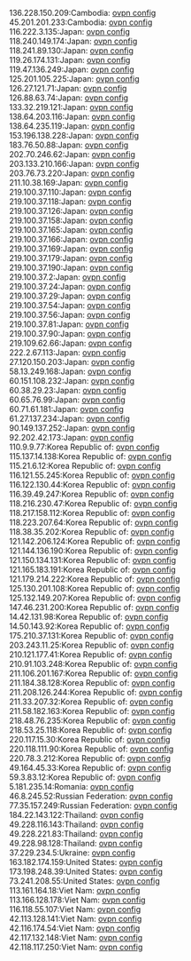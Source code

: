 136.228.150.209:Cambodia: [ovpn config](vpn/136_228_150_209.ovpn)  
45.201.201.233:Cambodia: [ovpn config](vpn/45_201_201_233.ovpn)  
116.222.3.135:Japan: [ovpn config](vpn/116_222_3_135.ovpn)  
118.240.149.174:Japan: [ovpn config](vpn/118_240_149_174.ovpn)  
118.241.89.130:Japan: [ovpn config](vpn/118_241_89_130.ovpn)  
119.26.174.131:Japan: [ovpn config](vpn/119_26_174_131.ovpn)  
119.47.136.249:Japan: [ovpn config](vpn/119_47_136_249.ovpn)  
125.201.105.225:Japan: [ovpn config](vpn/125_201_105_225.ovpn)  
126.27.121.71:Japan: [ovpn config](vpn/126_27_121_71.ovpn)  
126.88.63.74:Japan: [ovpn config](vpn/126_88_63_74.ovpn)  
133.32.219.121:Japan: [ovpn config](vpn/133_32_219_121.ovpn)  
138.64.203.116:Japan: [ovpn config](vpn/138_64_203_116.ovpn)  
138.64.235.119:Japan: [ovpn config](vpn/138_64_235_119.ovpn)  
153.196.138.228:Japan: [ovpn config](vpn/153_196_138_228.ovpn)  
183.76.50.88:Japan: [ovpn config](vpn/183_76_50_88.ovpn)  
202.70.246.62:Japan: [ovpn config](vpn/202_70_246_62.ovpn)  
203.133.210.166:Japan: [ovpn config](vpn/203_133_210_166.ovpn)  
203.76.73.220:Japan: [ovpn config](vpn/203_76_73_220.ovpn)  
211.10.38.169:Japan: [ovpn config](vpn/211_10_38_169.ovpn)  
219.100.37.110:Japan: [ovpn config](vpn/219_100_37_110.ovpn)  
219.100.37.118:Japan: [ovpn config](vpn/219_100_37_118.ovpn)  
219.100.37.126:Japan: [ovpn config](vpn/219_100_37_126.ovpn)  
219.100.37.158:Japan: [ovpn config](vpn/219_100_37_158.ovpn)  
219.100.37.165:Japan: [ovpn config](vpn/219_100_37_165.ovpn)  
219.100.37.166:Japan: [ovpn config](vpn/219_100_37_166.ovpn)  
219.100.37.169:Japan: [ovpn config](vpn/219_100_37_169.ovpn)  
219.100.37.179:Japan: [ovpn config](vpn/219_100_37_179.ovpn)  
219.100.37.190:Japan: [ovpn config](vpn/219_100_37_190.ovpn)  
219.100.37.2:Japan: [ovpn config](vpn/219_100_37_2.ovpn)  
219.100.37.24:Japan: [ovpn config](vpn/219_100_37_24.ovpn)  
219.100.37.29:Japan: [ovpn config](vpn/219_100_37_29.ovpn)  
219.100.37.54:Japan: [ovpn config](vpn/219_100_37_54.ovpn)  
219.100.37.56:Japan: [ovpn config](vpn/219_100_37_56.ovpn)  
219.100.37.81:Japan: [ovpn config](vpn/219_100_37_81.ovpn)  
219.100.37.90:Japan: [ovpn config](vpn/219_100_37_90.ovpn)  
219.109.62.66:Japan: [ovpn config](vpn/219_109_62_66.ovpn)  
222.2.67.113:Japan: [ovpn config](vpn/222_2_67_113.ovpn)  
27.120.150.203:Japan: [ovpn config](vpn/27_120_150_203.ovpn)  
58.13.249.168:Japan: [ovpn config](vpn/58_13_249_168.ovpn)  
60.151.108.232:Japan: [ovpn config](vpn/60_151_108_232.ovpn)  
60.38.29.23:Japan: [ovpn config](vpn/60_38_29_23.ovpn)  
60.65.76.99:Japan: [ovpn config](vpn/60_65_76_99.ovpn)  
60.71.61.181:Japan: [ovpn config](vpn/60_71_61_181.ovpn)  
61.27.137.234:Japan: [ovpn config](vpn/61_27_137_234.ovpn)  
90.149.137.252:Japan: [ovpn config](vpn/90_149_137_252.ovpn)  
92.202.42.173:Japan: [ovpn config](vpn/92_202_42_173.ovpn)  
110.9.9.77:Korea Republic of: [ovpn config](vpn/110_9_9_77.ovpn)  
115.137.14.138:Korea Republic of: [ovpn config](vpn/115_137_14_138.ovpn)  
115.21.6.12:Korea Republic of: [ovpn config](vpn/115_21_6_12.ovpn)  
116.121.55.245:Korea Republic of: [ovpn config](vpn/116_121_55_245.ovpn)  
116.122.130.44:Korea Republic of: [ovpn config](vpn/116_122_130_44.ovpn)  
116.39.49.247:Korea Republic of: [ovpn config](vpn/116_39_49_247.ovpn)  
118.216.230.47:Korea Republic of: [ovpn config](vpn/118_216_230_47.ovpn)  
118.217.158.112:Korea Republic of: [ovpn config](vpn/118_217_158_112.ovpn)  
118.223.207.64:Korea Republic of: [ovpn config](vpn/118_223_207_64.ovpn)  
118.38.35.202:Korea Republic of: [ovpn config](vpn/118_38_35_202.ovpn)  
121.142.206.124:Korea Republic of: [ovpn config](vpn/121_142_206_124.ovpn)  
121.144.136.190:Korea Republic of: [ovpn config](vpn/121_144_136_190.ovpn)  
121.150.134.131:Korea Republic of: [ovpn config](vpn/121_150_134_131.ovpn)  
121.165.183.191:Korea Republic of: [ovpn config](vpn/121_165_183_191.ovpn)  
121.179.214.222:Korea Republic of: [ovpn config](vpn/121_179_214_222.ovpn)  
125.130.201.108:Korea Republic of: [ovpn config](vpn/125_130_201_108.ovpn)  
125.132.149.207:Korea Republic of: [ovpn config](vpn/125_132_149_207.ovpn)  
147.46.231.200:Korea Republic of: [ovpn config](vpn/147_46_231_200.ovpn)  
14.42.131.98:Korea Republic of: [ovpn config](vpn/14_42_131_98.ovpn)  
14.50.143.92:Korea Republic of: [ovpn config](vpn/14_50_143_92.ovpn)  
175.210.37.131:Korea Republic of: [ovpn config](vpn/175_210_37_131.ovpn)  
203.243.11.25:Korea Republic of: [ovpn config](vpn/203_243_11_25.ovpn)  
210.121.177.41:Korea Republic of: [ovpn config](vpn/210_121_177_41.ovpn)  
210.91.103.248:Korea Republic of: [ovpn config](vpn/210_91_103_248.ovpn)  
211.106.201.167:Korea Republic of: [ovpn config](vpn/211_106_201_167.ovpn)  
211.184.38.128:Korea Republic of: [ovpn config](vpn/211_184_38_128.ovpn)  
211.208.126.244:Korea Republic of: [ovpn config](vpn/211_208_126_244.ovpn)  
211.33.207.32:Korea Republic of: [ovpn config](vpn/211_33_207_32.ovpn)  
211.58.182.163:Korea Republic of: [ovpn config](vpn/211_58_182_163.ovpn)  
218.48.76.235:Korea Republic of: [ovpn config](vpn/218_48_76_235.ovpn)  
218.53.25.118:Korea Republic of: [ovpn config](vpn/218_53_25_118.ovpn)  
220.117.15.30:Korea Republic of: [ovpn config](vpn/220_117_15_30.ovpn)  
220.118.111.90:Korea Republic of: [ovpn config](vpn/220_118_111_90.ovpn)  
220.78.3.212:Korea Republic of: [ovpn config](vpn/220_78_3_212.ovpn)  
49.164.45.33:Korea Republic of: [ovpn config](vpn/49_164_45_33.ovpn)  
59.3.83.12:Korea Republic of: [ovpn config](vpn/59_3_83_12.ovpn)  
5.181.235.14:Romania: [ovpn config](vpn/5_181_235_14.ovpn)  
46.8.245.52:Russian Federation: [ovpn config](vpn/46_8_245_52.ovpn)  
77.35.157.249:Russian Federation: [ovpn config](vpn/77_35_157_249.ovpn)  
184.22.143.122:Thailand: [ovpn config](vpn/184_22_143_122.ovpn)  
49.228.116.143:Thailand: [ovpn config](vpn/49_228_116_143.ovpn)  
49.228.221.83:Thailand: [ovpn config](vpn/49_228_221_83.ovpn)  
49.228.98.128:Thailand: [ovpn config](vpn/49_228_98_128.ovpn)  
37.229.234.5:Ukraine: [ovpn config](vpn/37_229_234_5.ovpn)  
163.182.174.159:United States: [ovpn config](vpn/163_182_174_159.ovpn)  
173.198.248.39:United States: [ovpn config](vpn/173_198_248_39.ovpn)  
73.241.208.55:United States: [ovpn config](vpn/73_241_208_55.ovpn)  
113.161.164.18:Viet Nam: [ovpn config](vpn/113_161_164_18.ovpn)  
113.166.128.178:Viet Nam: [ovpn config](vpn/113_166_128_178.ovpn)  
116.118.55.107:Viet Nam: [ovpn config](vpn/116_118_55_107.ovpn)  
42.113.128.141:Viet Nam: [ovpn config](vpn/42_113_128_141.ovpn)  
42.116.174.54:Viet Nam: [ovpn config](vpn/42_116_174_54.ovpn)  
42.117.132.148:Viet Nam: [ovpn config](vpn/42_117_132_148.ovpn)  
42.118.117.250:Viet Nam: [ovpn config](vpn/42_118_117_250.ovpn)  
